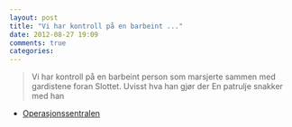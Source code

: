 ```yaml
---
layout: post
title: "Vi har kontroll på en barbeint ..."
date: 2012-08-27 19:09
comments: true
categories: 
---
```

> Vi har kontroll på en barbeint person som marsjerte sammen med gardistene foran Slottet. Uvisst hva han gjør der En patrulje snakker med han 
- [Operasjonssentralen](http://twitter.com/oslopolitiops/status/240269798892773376)

